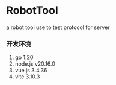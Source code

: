 # RobotTool
a robot tool use to test protocol for server

### 开发环境
1. go 1.20
2. node.js v20.16.0
3. vue.js 3.4.36
4. vite 3.10.3